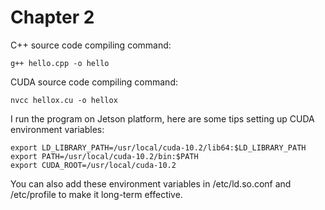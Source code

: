 # Chapter 2
C++ source code compiling command:

    g++ hello.cpp -o hello 

CUDA source code compiling command: 
    
    nvcc hellox.cu -o hellox

I run the program on Jetson platform, here are some tips setting up CUDA environment variables:

    export LD_LIBRARY_PATH=/usr/local/cuda-10.2/lib64:$LD_LIBRARY_PATH
    export PATH=/usr/local/cuda-10.2/bin:$PATH
    export CUDA_ROOT=/usr/local/cuda-10.2

You can also add these environment variables in /etc/ld.so.conf and /etc/profile to make it long-term effective.